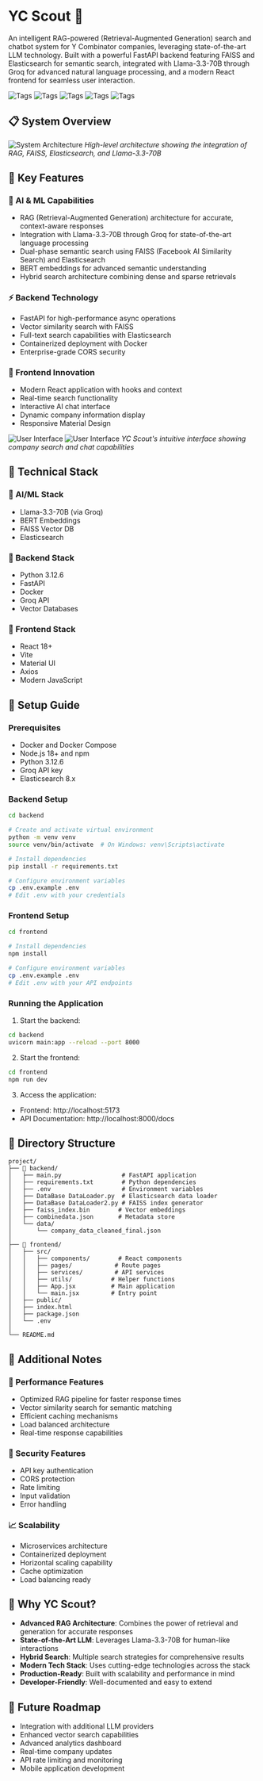 # YC Scout 🚀

An intelligent RAG-powered (Retrieval-Augmented Generation) search and chatbot system for Y Combinator companies, leveraging state-of-the-art LLM technology. Built with a powerful FastAPI backend featuring FAISS and Elasticsearch for semantic search, integrated with Llama-3.3-70B through Groq for advanced natural language processing, and a modern React frontend for seamless user interaction.

![Tags](https://img.shields.io/badge/Tech-RAG-blue)
![Tags](https://img.shields.io/badge/AI-Llama_3.3_70B-green)
![Tags](https://img.shields.io/badge/Search-Semantic-yellow)
![Tags](https://img.shields.io/badge/Stack-Full_Stack-red)
![Tags](https://img.shields.io/badge/Architecture-Microservices-purple)

## 📋 System Overview

![System Architecture](images/architecture.png)
*High-level architecture showing the integration of RAG, FAISS, Elasticsearch, and Llama-3.3-70B*

## 🌟 Key Features

### 🤖 AI & ML Capabilities
- RAG (Retrieval-Augmented Generation) architecture for accurate, context-aware responses
- Integration with Llama-3.3-70B through Groq for state-of-the-art language processing
- Dual-phase semantic search using FAISS (Facebook AI Similarity Search) and Elasticsearch
- BERT embeddings for advanced semantic understanding
- Hybrid search architecture combining dense and sparse retrievals

### ⚡ Backend Technology
- FastAPI for high-performance async operations
- Vector similarity search with FAISS
- Full-text search capabilities with Elasticsearch
- Containerized deployment with Docker
- Enterprise-grade CORS security

### 🎯 Frontend Innovation
- Modern React application with hooks and context
- Real-time search functionality
- Interactive AI chat interface
- Dynamic company information display
- Responsive Material Design

![User Interface](images/img2.png)
![User Interface](images/img1.png)
*YC Scout's intuitive interface showing company search and chat capabilities*

## 🔧 Technical Stack

### 🧠 AI/ML Stack
- Llama-3.3-70B (via Groq)
- BERT Embeddings
- FAISS Vector DB
- Elasticsearch

### 🔄 Backend Stack
- Python 3.12.6
- FastAPI
- Docker
- Groq API
- Vector Databases

### 💫 Frontend Stack
- React 18+
- Vite
- Material UI
- Axios
- Modern JavaScript

## 🚀 Setup Guide

### Prerequisites
- Docker and Docker Compose
- Node.js 18+ and npm
- Python 3.12.6
- Groq API key
- Elasticsearch 8.x

### Backend Setup
```bash
cd backend

# Create and activate virtual environment
python -m venv venv
source venv/bin/activate  # On Windows: venv\Scripts\activate

# Install dependencies
pip install -r requirements.txt

# Configure environment variables
cp .env.example .env
# Edit .env with your credentials
```

### Frontend Setup
```bash
cd frontend

# Install dependencies
npm install

# Configure environment variables
cp .env.example .env
# Edit .env with your API endpoints
```

### Running the Application
1. Start the backend:
```bash
cd backend
uvicorn main:app --reload --port 8000
```

2. Start the frontend:
```bash
cd frontend
npm run dev
```

3. Access the application:
- Frontend: http://localhost:5173
- API Documentation: http://localhost:8000/docs

## 📁 Directory Structure
```
project/
├── 🔹 backend/
│   ├── main.py                 # FastAPI application
│   ├── requirements.txt        # Python dependencies
│   ├── .env                    # Environment variables
│   ├── DataBase DataLoader.py  # Elasticsearch data loader
│   ├── DataBase DataLoader2.py # FAISS index generator
│   ├── faiss_index.bin        # Vector embeddings
│   ├── combinedata.json       # Metadata store
│   └── data/
│       └── company_data_cleaned_final.json
│
├── 🔸 frontend/
│   ├── src/
│   │   ├── components/        # React components
│   │   ├── pages/            # Route pages
│   │   ├── services/         # API services
│   │   ├── utils/           # Helper functions
│   │   ├── App.jsx          # Main application
│   │   └── main.jsx         # Entry point
│   ├── public/
│   ├── index.html
│   ├── package.json
│   └── .env
│
└── README.md
```

## 📝 Additional Notes

### 🚀 Performance Features
- Optimized RAG pipeline for faster response times
- Vector similarity search for semantic matching
- Efficient caching mechanisms
- Load balanced architecture
- Real-time response capabilities

### 🔐 Security Features
- API key authentication
- CORS protection
- Rate limiting
- Input validation
- Error handling

### 📈 Scalability
- Microservices architecture
- Containerized deployment
- Horizontal scaling capability
- Cache optimization
- Load balancing ready

## 🌟 Why YC Scout?
- **Advanced RAG Architecture**: Combines the power of retrieval and generation for accurate responses
- **State-of-the-Art LLM**: Leverages Llama-3.3-70B for human-like interactions
- **Hybrid Search**: Multiple search strategies for comprehensive results
- **Modern Tech Stack**: Uses cutting-edge technologies across the stack
- **Production-Ready**: Built with scalability and performance in mind
- **Developer-Friendly**: Well-documented and easy to extend

## 🔮 Future Roadmap
- Integration with additional LLM providers
- Enhanced vector search capabilities
- Advanced analytics dashboard
- Real-time company updates
- API rate limiting and monitoring
- Mobile application development